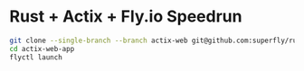 # Rust + Actix + Fly.io Speedrun

```sh
git clone --single-branch --branch actix-web git@github.com:superfly/rust-templates.git actix-web-app
cd actix-web-app
flyctl launch
```